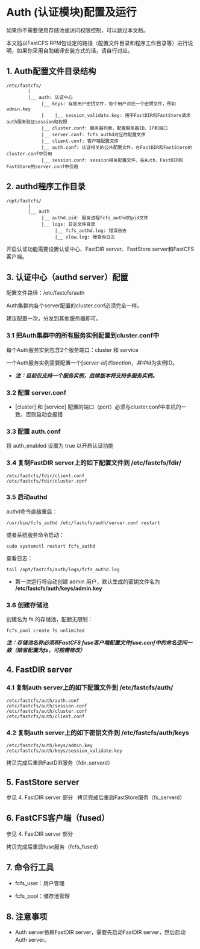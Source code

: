 
# Auth (认证模块)配置及运行

如果你不需要使用存储池或访问权限控制，可以跳过本文档。

本文档以FastCFS RPM包设定的路径（配置文件目录和程序工作目录等）进行说明，如果你采用自助编译安装方式的话，请自行对应。


## 1. Auth配置文件目录结构

```
/etc/fastcfs/
        |
        |__ auth: 认证中心
             |__ keys: 存放用户密钥文件，每个用户对应一个密钥文件，例如 admin.key
             |    |__ session_validate.key: 用于FastDIR和FastStore请求auth服务验证session和权限
             |__ cluster.conf: 服务器列表，配置服务器ID、IP和端口
             |__ server.conf: fcfs_authd对应的配置文件
             |__ client.conf: 客户端配置文件
             |__ auth.conf: 认证相关的公共配置文件，在FastDIR和FastStore的cluster.conf中引用
             |__ session.conf: session相关配置文件，在Auth、FastDIR和FastStore的server.conf中引用
```


## 2. authd程序工作目录

```
/opt/fastcfs/
        |
        |__ auth
             |__ authd.pid: 服务进程fcfs_authd的pid文件
             |__ logs: 日志文件目录
                  |__ fcfs_authd.log: 错误日志
                  |__ slow.log: 慢查询日志
```

开启认证功能需要设置认证中心、FastDIR server、FastStore server和FastCFS客户端。

## 3. 认证中心（authd server）配置

配置文件路径：/etc/fastcfs/auth

Auth集群内各个server配置的cluster.conf必须完全一样。

建议配置一次，分发到其他服务器即可。

### 3.1 把Auth集群中的所有服务实例配置到cluster.conf中

每个Auth服务实例包含2个服务端口：cluster 和 service

一个Auth服务实例需要配置一个[server-$id]的section，其中$id为实例ID。

* **_注：目前仅支持一个服务实例，后续版本将支持多服务实例。_**

### 3.2 配置 server.conf

* [cluster] 和 [service] 配置的端口（port）必须与cluster.conf中本机的一致，否则启动会报错

### 3.3 配置 auth.conf

将 auth_enabled 设置为 true 以开启认证功能

### 3.4 复制FastDIR server上的如下配置文件到 /etc/fastcfs/fdir/

```
/etc/fastcfs/fdir/client.conf
/etc/fastcfs/fdir/cluster.conf
```

### 3.5 启动authd

authd命令直接重启：

```
/usr/bin/fcfs_authd /etc/fastcfs/auth/server.conf restart
```

或者系统服务命令启动：

```
sudo systemctl restart fcfs_authd
```

查看日志：

```
tail /opt/fastcfs/auth/logs/fcfs_authd.log
```

* 第一次运行将自动创建 admin 用户，默认生成的密钥文件名为 **/etc/fastcfs/auth/keys/admin.key**

### 3.6 创建存储池

创建名为 fs 的存储池，配额无限制：

```
fcfs_pool create fs unlimited
```

**_注：存储池名称必须和FastCFS fuse客户端配置文件fuse.conf中的命名空间一致（缺省配置为fs，可按需修改）_**

## 4. FastDIR server

### 4.1 复制auth server上的如下配置文件到 /etc/fastcfs/auth/

```
/etc/fastcfs/auth/auth.conf
/etc/fastcfs/auth/session.conf
/etc/fastcfs/auth/cluster.conf
/etc/fastcfs/auth/client.conf
```

### 4.2 复制auth server上的如下密钥文件到 /etc/fastcfs/auth/keys

```
/etc/fastcfs/auth/keys/admin.key
/etc/fastcfs/auth/keys/session_validate.key
```

拷贝完成后重启FastDIR服务（fdir_serverd）

## 5. FastStore server

参见 4. FastDIR server 部分
 
拷贝完成后重启FastStore服务（fs_serverd）

## 6. FastCFS客户端（fused）

参见 4. FastDIR server 部分

拷贝完成后重启fuse服务（fcfs_fused）

## 7. 命令行工具

* fcfs_user：用户管理

* fcfs_pool：储存池管理

## 8. 注意事项

* Auth server依赖FastDIR server，需要先启动FastDIR server，然后启动Auth server。
